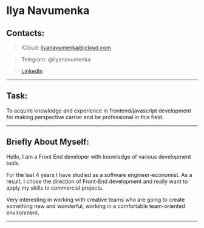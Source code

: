 # Ilya Navumenka

## Contacts:
 >ICloud: ilyanavumenka@icloud.com

 >Telegram: @ilyanavumenka

 >[LinkedIn](https://www.linkedin.com/in/ilyanavumenka/)

---

## Task:

 To acquire knowledge and experience in frontend/javascript development for making perspective carrier and be professional in this field.

---

 ## Briefly About Myself:

 Hello, I am a Front End developer with knowledge of various development tools.

 For the last 4 years I have studied as a software engineer-economist. As a result, I chose the direction of Front-End development and really want to apply my skills to commercial projects.
 
 Very interesting in working with creative teams who are going to create something new and wonderful, working in a comfortable team-oriented environment.

---